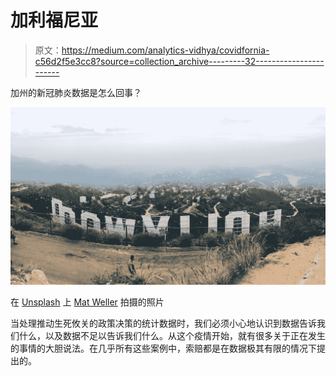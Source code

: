 # 加利福尼亚

> 原文：<https://medium.com/analytics-vidhya/covidfornia-c56d2f5e3cc8?source=collection_archive---------32----------------------->

加州的新冠肺炎数据是怎么回事？

![](img/a4e1daa312a63d647d2134d304cc6962.png)

在 [Unsplash](https://unsplash.com?utm_source=medium&utm_medium=referral) 上 [Mat Weller](https://unsplash.com/@matweller?utm_source=medium&utm_medium=referral) 拍摄的照片

当处理推动生死攸关的政策决策的统计数据时，我们必须小心地认识到数据告诉我们什么，以及数据不足以告诉我们什么。从这个疫情开始，就有很多关于正在发生的事情的大胆说法。在几乎所有这些案例中，索赔都是在数据极其有限的情况下提出的。